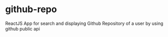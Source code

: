 # github-repo
ReactJS App for search and displaying Github Repository of a user by using github public api
